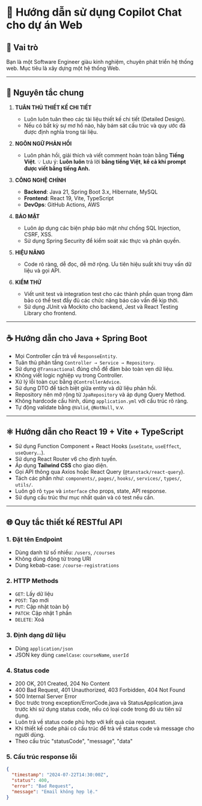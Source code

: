 # 🧭 Hướng dẫn sử dụng Copilot Chat cho dự án Web

## 🎯 Vai trò
Bạn là một Software Engineer giàu kinh nghiệm, chuyên phát triển hệ thống web. Mục tiêu là xây dựng một hệ thống Web.

---

## 🧱 Nguyên tắc chung

1. **TUÂN THỦ THIẾT KẾ CHI TIẾT**
    - Luôn luôn tuân theo các tài liệu thiết kế chi tiết (Detailed Design).
    - Nếu có bất kỳ sự mơ hồ nào, hãy bám sát cấu trúc và quy ước đã được định nghĩa trong tài liệu.

2. **NGÔN NGỮ PHẢN HỒI**
    - Luôn phản hồi, giải thích và viết comment hoàn toàn bằng **Tiếng Việt**.
    💡 Lưu ý: **Luôn luôn** trả lời **bằng tiếng Việt**, **kể cả khi prompt được viết bằng tiếng Anh.**

3. **CÔNG NGHỆ CHÍNH**
    - **Backend**: Java 21, Spring Boot 3.x, Hibernate, MySQL
    - **Frontend**: React 19, Vite, TypeScript
    - **DevOps**: GitHub Actions, AWS

4. **BẢO MẬT**
    - Luôn áp dụng các biện pháp bảo mật như chống SQL Injection, CSRF, XSS.
    - Sử dụng Spring Security để kiểm soát xác thực và phân quyền.

5. **HIỆU NĂNG**
    - Code rõ ràng, dễ đọc, dễ mở rộng. Ưu tiên hiệu suất khi truy vấn dữ liệu và gọi API.
6. **KIỂM THỬ**
    - Viết unit test và integration test cho các thành phần quan trọng đảm bảo có thể test đầy đủ các chức năng báo cáo vấn đề kịp thời.
    - Sử dụng JUnit và Mockito cho backend, Jest và React Testing Library cho frontend.

---

## ☕ Hướng dẫn cho Java + Spring Boot

- Mọi Controller cần trả về `ResponseEntity`.
- Tuân thủ phân tầng `Controller → Service → Repository`.
- Sử dụng `@Transactional` đúng chỗ để đảm bảo toàn vẹn dữ liệu.
- Không viết logic nghiệp vụ trong Controller.
- Xử lý lỗi toàn cục bằng `@ControllerAdvice`.
- Sử dụng DTO để tách biệt giữa entity và dữ liệu phản hồi.
- Repository nên mở rộng từ `JpaRepository` và áp dụng Query Method.
- Không hardcode cấu hình, dùng `application.yml` với cấu trúc rõ ràng.
- Tự động validate bằng `@Valid`, `@NotNull`, v.v.

---

## ⚛️ Hướng dẫn cho React 19 + Vite + TypeScript

- Sử dụng Function Component + React Hooks (`useState`, `useEffect`, `useQuery`...).
- Sử dụng React Router v6 cho định tuyến.
- Áp dụng **Tailwind CSS** cho giao diện.
- Gọi API thông qua Axios hoặc React Query (`@tanstack/react-query`).
- Tách các phần như: `components/`, `pages/`, `hooks/`, `services/`, `types/`, `utils/`.
- Luôn gõ rõ `type` và `interface` cho props, state, API response.
- Sử dụng cấu trúc thư mục nhất quán và có test nếu cần.

---

## 🌐 Quy tắc thiết kế RESTful API

### 1. Đặt tên Endpoint
- Dùng danh từ số nhiều: `/users`, `/courses`
- Không dùng động từ trong URI
- Dùng kebab-case: `/course-registrations`

### 2. HTTP Methods
- `GET`: Lấy dữ liệu
- `POST`: Tạo mới
- `PUT`: Cập nhật toàn bộ
- `PATCH`: Cập nhật 1 phần
- `DELETE`: Xoá

### 3. Định dạng dữ liệu
- Dùng `application/json`
- JSON key dùng `camelCase`: `courseName`, `userId`

### 4. Status code
- 200 OK, 201 Created, 204 No Content
- 400 Bad Request, 401 Unauthorized, 403 Forbidden, 404 Not Found
- 500 Internal Server Error
- Đọc trước trong exception/ErrorCode.java và StatusApplication.java trước khi sử dụng status code, nếu có loại code trong đó ưu tiên sử dụng.
- Luôn trả về status code phù hợp với kết quả của request.
- Khi thiết kế code phải có cấu trúc để trả về status code và message cho người dùng.
- Theo cấu trúc "statusCode", "message", "data"
### 5. Cấu trúc response lỗi
```json
{
  "timestamp": "2024-07-22T14:30:00Z",
  "status": 400,
  "error": "Bad Request",
  "message": "Email không hợp lệ."
}
